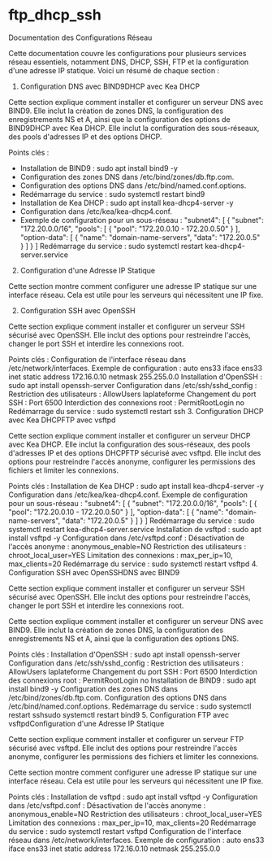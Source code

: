 # ftp_dhcp_ssh

Documentation des Configurations Réseau

Cette documentation couvre les configurations pour plusieurs services réseau essentiels, notamment DNS, DHCP, SSH, FTP et la configuration d'une adresse IP statique. Voici un résumé de chaque section :

1. Configuration DNS avec BIND9DHCP avec Kea DHCP

Cette section explique comment installer et configurer un serveur DNS avec BIND9. Elle inclut la création de zones DNS, la configuration des enregistrements NS et A, ainsi que la configuration des options de BIND9DHCP avec Kea DHCP. Elle inclut la configuration des sous-réseaux, des pools d'adresses IP et des options DHCP.

Points clés :
- Installation de BIND9 : sudo apt install bind9 -y
- Configuration des zones DNS dans /etc/bind/zones/db.ftp.com.
- Configuration des options DNS dans /etc/bind/named.conf.options.
- Redémarrage du service : sudo systemctl restart bind9
- Installation de Kea DHCP : sudo apt install kea-dhcp4-server -y
- Configuration dans /etc/kea/kea-dhcp4.conf.
- Exemple de configuration pour un sous-réseau :
"subnet4": [
    {
        "subnet": "172.20.0.0/16",
        "pools": [ { "pool": "172.20.0.10 - 172.20.0.50" } ],
        "option-data": [ { "name": "domain-name-servers", "data": "172.20.0.5" } ]
    }
]
Redémarrage du service : sudo systemctl restart kea-dhcp4-server.service
2. Configuration d'une Adresse IP Statique

Cette section montre comment configurer une adresse IP statique sur une interface réseau. Cela est utile pour les serveurs qui nécessitent une IP fixe.

2. Configuration SSH avec OpenSSH

Cette section explique comment installer et configurer un serveur SSH sécurisé avec OpenSSH. Elle inclut des options pour restreindre l'accès, changer le port SSH et interdire les connexions root.

Points clés :
Configuration de l'interface réseau dans /etc/network/interfaces.
Exemple de configuration :
auto ens33
iface ens33 inet static
address 172.16.0.10
netmask 255.255.0.0
Installation d'OpenSSH : sudo apt install openssh-server
Configuration dans /etc/ssh/sshd_config :
Restriction des utilisateurs : AllowUsers laplateforme
Changement du port SSH : Port 6500
Interdiction des connexions root : PermitRootLogin no
Redémarrage du service : sudo systemctl restart ssh
3. Configuration DHCP avec Kea DHCPFTP avec vsftpd

Cette section explique comment installer et configurer un serveur DHCP avec Kea DHCP. Elle inclut la configuration des sous-réseaux, des pools d'adresses IP et des options DHCPFTP sécurisé avec vsftpd. Elle inclut des options pour restreindre l'accès anonyme, configurer les permissions des fichiers et limiter les connexions.

Points clés :
Installation de Kea DHCP : sudo apt install kea-dhcp4-server -y
Configuration dans /etc/kea/kea-dhcp4.conf.
Exemple de configuration pour un sous-réseau :
"subnet4": [
    {
        "subnet": "172.20.0.0/16",
        "pools": [ { "pool": "172.20.0.10 - 172.20.0.50" } ],
        "option-data": [ { "name": "domain-name-servers", "data": "172.20.0.5" } ]
    }
]
Redémarrage du service : sudo systemctl restart kea-dhcp4-server.service
Installation de vsftpd : sudo apt install vsftpd -y
Configuration dans /etc/vsftpd.conf :
Désactivation de l'accès anonyme : anonymous_enable=NO
Restriction des utilisateurs : chroot_local_user=YES
Limitation des connexions : max_per_ip=10, max_clients=20
Redémarrage du service : sudo systemctl restart vsftpd
4. Configuration SSH avec OpenSSHDNS avec BIND9

Cette section explique comment installer et configurer un serveur SSH sécurisé avec OpenSSH. Elle inclut des options pour restreindre l'accès, changer le port SSH et interdire les connexions root.

Cette section explique comment installer et configurer un serveur DNS avec BIND9. Elle inclut la création de zones DNS, la configuration des enregistrements NS et A, ainsi que la configuration des options DNS.

Points clés :
Installation d'OpenSSH : sudo apt install openssh-server
Configuration dans /etc/ssh/sshd_config :
Restriction des utilisateurs : AllowUsers laplateforme
Changement du port SSH : Port 6500
Interdiction des connexions root : PermitRootLogin no
Installation de BIND9 : sudo apt install bind9 -y
Configuration des zones DNS dans /etc/bind/zones/db.ftp.com.
Configuration des options DNS dans /etc/bind/named.conf.options.
Redémarrage du service : sudo systemctl restart sshsudo systemctl restart bind9
5. Configuration FTP avec vsftpdConfiguration d'une Adresse IP Statique

Cette section explique comment installer et configurer un serveur FTP sécurisé avec vsftpd. Elle inclut des options pour restreindre l'accès anonyme, configurer les permissions des fichiers et limiter les connexions.

Cette section montre comment configurer une adresse IP statique sur une interface réseau. Cela est utile pour les serveurs qui nécessitent une IP fixe.

Points clés :
Installation de vsftpd : sudo apt install vsftpd -y
Configuration dans /etc/vsftpd.conf :
Désactivation de l'accès anonyme : anonymous_enable=NO
Restriction des utilisateurs : chroot_local_user=YES
Limitation des connexions : max_per_ip=10, max_clients=20
Redémarrage du service : sudo systemctl restart vsftpd
Configuration de l'interface réseau dans /etc/network/interfaces.
Exemple de configuration :
auto ens33
iface ens33 inet static
address 172.16.0.10
netmask 255.255.0.0
